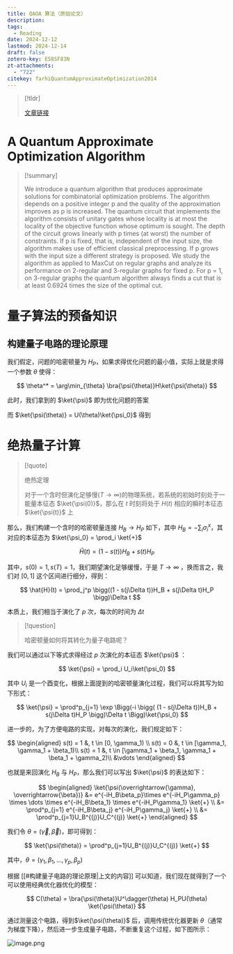 ```yaml
---
title: QAOA 算法（原始论文）
description: 
tags:
  - Reading
date: 2024-12-12
lastmod: 2024-12-14
draft: false
zotero-key: E58SF83N
zt-attachments:
  - "722"
citekey: farhiQuantumApproximateOptimization2014
---
```


> [!tldr]
>
> [文章链接](http://arxiv.org/abs/1411.4028)

# A Quantum Approximate Optimization Algorithm

> [!summary]
>
> We introduce a quantum algorithm that produces approximate solutions for combinatorial optimization problems. The algorithm depends on a positive integer p and the quality of the approximation improves as p is increased. The quantum circuit that implements the algorithm consists of unitary gates whose locality is at most the locality of the objective function whose optimum is sought. The depth of the circuit grows linearly with p times (at worst) the number of constraints. If p is fixed, that is, independent of the input size, the algorithm makes use of efficient classical preprocessing. If p grows with the input size a different strategy is proposed. We study the algorithm as applied to MaxCut on regular graphs and analyze its performance on 2-regular and 3-regular graphs for fixed p. For p = 1, on 3-regular graphs the quantum algorithm always finds a cut that is at least 0.6924 times the size of the optimal cut.

# 量子算法的预备知识

## 构建量子电路的理论原理

我们假定，问题的哈密顿量为 $H_P$，如果求得优化问题的最小值，实际上就是求得一个参数 $\theta$ 使得：

$$
\theta^* = \arg\min_{\theta} \bra{\psi(\theta)}H\ket{\psi(\theta)}
$$

此时，我们拿到的 $\ket{\psi}$ 即为优化问题的答案

而 $\ket{\psi(\theta)} = U(\theta)\ket{\psi_0}$ 得到

# 绝热量子计算

> [!quote]
>
> 绝热定理
>
> 对于一个含时但演化足够慢($T \to \infty$)的物理系统，若系统的初始时刻处于一能量本征态 $\ket{\psi(0)}$，那么在 $t$ 时刻将处于 $H(t)$ 相应的瞬时本征态 $\ket{\psi(t)}$ 上

那么，我们构建一个含时的哈密顿量连接 $H_B \rightarrow H_P$ 如下，其中 $H_B = - \sum_i \sigma^x_i$，其对应的本征态为 $\ket{\psi_0} = \prod_i \ket{+}$

$$
\hat{H}(t) = (1 - s(t))H_B + s(t)H_P
$$

其中，$s(0) = 1, s(T) = 1$，我们期望演化足够缓慢，于是 $T \to \infty$ ，换而言之，我们对 $[0, 1]$ 这个区间进行细分，得到：

$$
\hat{H}(t) = \prod_j^p \bigg((1 - s(j\Delta t))H_B + s(j\Delta t)H_P \bigg)\Delta t
$$

本质上，我们相当于演化了 $p$ 次，每次的时间为 $\Delta t$

> [!question]
>
> 哈密顿量如何将其转化为量子电路呢？

我们可以通过以下等式求得经过 $p$ 次演化的本征态 $\ket{\psi}$ ：

$$
\ket{\psi} = \prod_i U_i\ket{\psi_0}
$$

其中 $U_i$ 是一个酉变化，根据上面提到的哈密顿量演化过程，我们可以将其写为如下形式：

$$
\ket{\psi} = \prod^p_{j=1} \exp \Bigg(-i \bigg( (1 - s(j\Delta t))H_B + s(j\Delta t)H_P \bigg)\Delta t \Bigg)\ket{\psi_0}
$$

进一步的，为了方便电路的实现，对每次的演化，我们规定如下：

$$
\begin{aligned}
s(t) = 1 &,  t \in [0, \gamma_1) \\
s(t) = 0 &, t \in [\gamma_1, \gamma_1 + \beta_1)\\
s(t) = 1 &, t \in [\gamma_1 + \beta_1, \gamma_1 + \beta_1 + \gamma_2)\\
&\vdots
\end{aligned}
$$

也就是来回演化 $H_B$ 与 $H_P$，那么我们可以写出 $\ket{\psi}$ 的表达如下：

$$
\begin{aligned}
\ket{\psi(\overrightarrow{\gamma}, \overrightarrow{\beta})} &= e^{-iH_B\beta_p}\times e^{-iH_P\gamma_p} \times \dots \times e^{-iH_B\beta_1} \times e^{-iH_P\gamma_1} \ket{+} \\
&= \prod^p_{j=1} e^{-iH_B\beta_j} e^{-iH_P\gamma_j} \ket{+} \\
&= \prod^p_{j=1}U_B^{(j)}U_C^{(j)} \ket{+}
\end{aligned}
$$

我们令 $\theta = (\overrightarrow{\gamma}, \overrightarrow{\beta})$，即可得到：

$$
\ket{\psi(\theta)} = \prod^p_{j=1}U_B^{(j)}U_C^{(j)} \ket{+}
$$

其中，$\theta = (\gamma_1, \beta_1, \dots, \gamma_p, \beta_p)$

根据 [[#构建量子电路的理论原理|上文的内容]] 可以知道，我们现在就得到了一个可以使用经典优化器优化的模型：

$$
C(\theta) = \bra{\psi(\theta)}U^\dagger(\theta) H_PU(\theta) \ket{\psi(\theta)}
$$

通过测量这个电路，得到$\ket{\psi(\theta)}$ 后，调用传统优化器更新 $\theta$（通常为梯度下降），然后进一步生成量子电路，不断重复这个过程，如下图所示：

![image.png](https://virgil-civil-1311056353.cos.ap-shanghai.myqcloud.com/img/202412140041518.png)
